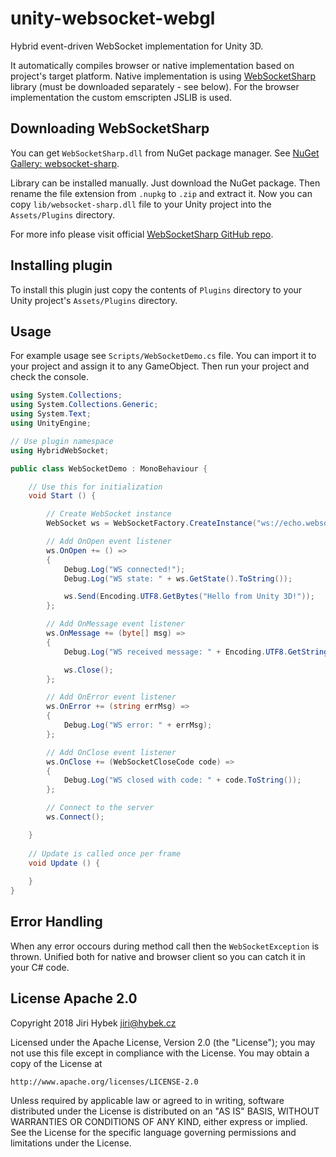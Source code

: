 # unity-websocket-webgl

Hybrid event-driven WebSocket implementation for Unity 3D.

It automatically compiles browser or native implementation based on project's target platform. Native implementation is using [WebSocketSharp](https://github.com/sta/websocket-sharp) library (must be downloaded separately - see below). For the browser implementation the custom emscripten JSLIB is used.

## Downloading WebSocketSharp

You can get `WebSocketSharp.dll` from NuGet package manager. See [NuGet Gallery: websocket-sharp](http://www.nuget.org/packages/WebSocketSharp).

Library can be installed manually. Just download the NuGet package. Then rename the file extension from `.nupkg` to `.zip` and extract it. Now you can copy `lib/websocket-sharp.dll` file to your Unity project into the `Assets/Plugins` directory.

For more info please visit official [WebSocketSharp GitHub repo](https://github.com/sta/websocket-sharp).

## Installing plugin

To install this plugin just copy the contents of `Plugins` directory to your Unity project's `Assets/Plugins` directory.

## Usage

For example usage see `Scripts/WebSocketDemo.cs` file. You can import it to your project and assign it to any GameObject. Then run your project and check the console.

```csharp
using System.Collections;
using System.Collections.Generic;
using System.Text;
using UnityEngine;

// Use plugin namespace
using HybridWebSocket;

public class WebSocketDemo : MonoBehaviour {

    // Use this for initialization
    void Start () {

        // Create WebSocket instance
        WebSocket ws = WebSocketFactory.CreateInstance("ws://echo.websocket.org");

        // Add OnOpen event listener
        ws.OnOpen += () =>
        {
            Debug.Log("WS connected!");
            Debug.Log("WS state: " + ws.GetState().ToString());

            ws.Send(Encoding.UTF8.GetBytes("Hello from Unity 3D!"));
        };

        // Add OnMessage event listener
        ws.OnMessage += (byte[] msg) =>
        {
            Debug.Log("WS received message: " + Encoding.UTF8.GetString(msg));

            ws.Close();
        };

        // Add OnError event listener
        ws.OnError += (string errMsg) =>
        {
            Debug.Log("WS error: " + errMsg);
        };

        // Add OnClose event listener
        ws.OnClose += (WebSocketCloseCode code) =>
        {
            Debug.Log("WS closed with code: " + code.ToString());
        };

        // Connect to the server
        ws.Connect();

    }
    
    // Update is called once per frame
    void Update () {
        
    }
}
```

## Error Handling

When any error occours during method call then the `WebSocketException` is thrown. Unified both for native and browser client so you can catch it in your C# code.

## License Apache 2.0

Copyright 2018 Jiri Hybek <jiri@hybek.cz>

Licensed under the Apache License, Version 2.0 (the "License"); you may not use this file except in compliance with the License. You may obtain a copy of the License at

```
http://www.apache.org/licenses/LICENSE-2.0
```

Unless required by applicable law or agreed to in writing, software distributed under the License is distributed on an "AS IS" BASIS, WITHOUT WARRANTIES OR CONDITIONS OF ANY KIND, either express or implied. See the License for the specific language governing permissions and limitations under the License.
